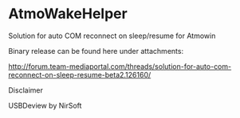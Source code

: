 AtmoWakeHelper
==============

Solution for auto COM reconnect on sleep/resume for Atmowin

Binary release can be found here under attachments:

http://forum.team-mediaportal.com/threads/solution-for-auto-com-reconnect-on-sleep-resume-beta2.126160/

Disclaimer

USBDeview by NirSoft
